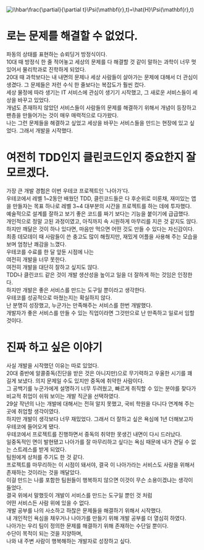 <img src="https://latex.codecogs.com/png.image?\inline&space;\huge&space;\dpi{150}\bg{white}&space;i\hbar\frac{\partial}{\partial&space;t}\Psi(\mathbf{r},t)=\hat{H}\Psi(\mathbf{r},t)" title=" i\hbar\frac{\partial}{\partial t}\Psi(\mathbf{r},t)=\hat{H}\Psi(\mathbf{r},t)" />

# 로는 문제를 해결할 수 없었다.

파동의 상태를 표현하는 슈뢰딩거 방정식이다.  
10대 때 방정식 한 줄 적어놓고 세상의 문제를 다 해결할 것 같이 말하는 과학이 너무 멋있어서 물리학과로 진학하게 되었다.  
20대 때 과학보다는 내 내면의 문제나 세상 사람들이 살아가는 문제에 대해서 더 관심이 생겼다. 그 문제들은 저런 수식 한 줄보다는 복잡도가 훨씬 컸다.  
세상 물정에 따라 생기는 IT 서비스에 관심이 생기기 시작했고, 그 새로운 서비스들이 세상을 바꾸고 있었다.  
개념도 존재하지 않았던 서비스들이 사람들의 문제를 해결하기 위해서 개념이 등장하고 팬층을 만들어가는 것이 매우 매력적으로 다가왔다.  
나는 그런 문제들을 해결하고 싶었고 세상을 바꾸는 서비스들을 만드는 현장에 있고 싶었다.
그래서 개발을 시작했다.

# 여전히 TDD인지 클린코드인지 중요한지 잘 모르겠다.

가장 큰 개발 경험은 이번 우테코 프로젝트인 '나아가'다.  
우테코에서 레벨 1\~2동안 배웠던 TDD, 클린코드들은 다 후순위로 미룬채, 재미있는 앱을 만들자는 목표 하나로 레벨 3\~4 대부분의 시간을 프로젝트를 하는 데에 투자했다.  
예술적으로 설계를 잘하고 보기 좋은 코드를 짜기 보다는 기능을 붙이기에 급급했다.  
개인적으로 정말 고된 과정이였고, 아직까지 속 시원하게 마무리를 지은 것 같지도 않다.  
하지만 깨달은 것이 하나 있다면, 마음만 먹으면 어떤 것도 만들 수 있다는 자신감이다.  
최종 데모데이 때 사람들이 쓴 충고도 많이 해줬지만, 재밌게 어플을 사용해 주는 모습을 보며 엄청난 쾌감을 느꼈다.  
우테코를 수료를 한 달 앞둔 시점에 나는  
여전히 개발을 너무 못한다.  
여전히 개발을 대단히 잘하고 싶지도 않다.  
TDD나 클린코드 같은 것이 개발 생산성을 높이고 일을 더 잘하게 하는 것임은 인정한다.  
하지만 개발은 좋은 서비스를 만드는 도구일 뿐이라고 생각한다.  
우테코를 성공적으로 마쳤는지는 확실하지 않다.  
난 분명히 성장했고, 누군가는 만족해주는 서비스를 한번 개발했다.  
개발자가 좋은 서비스를 만들 수 있는 직업이라면 그것만으로 난 만족하고 일로서 임할 것이다.

# 진짜 하고 싶은 이야기

사실 개발을 시작했던 이유는 따로 있었다.  
20대 중반에 알콜중독(진단을 받은 것은 아니지만)으로 무기력하고 우울한 시기를 꽤 길게 보냈다. 의지 문제일 수도 있지만 중독에 취약한 사람이다.  
그 공백기를 누군가에게 설명하기 너무 두려웠고, 빠르게 취직할 수 있는 분야를 찾다가 비교적 취업이 쉬워 보이는 개발 직군을 선택하였다.  
29살 작년의 나는 개발에 대해서는 전혀 알지 못했고, 국비 학원을 다니다 연계해 주는 곳에 취업할 생각이였다.  
하지만 개발이 생각보다 너무 재밌었다. 그래서 더 잘하고 싶은 욕심에 1년 더해보고자 우테코에 들어오게 됐다.  
우테코에서 프로젝트를 진행하면서 중독의 취약한 못생긴 내면이 다시 드러났다.  
일중독적인 면이 발현됐고 나아가를 잘 마무리하고 싶다는 욕심 때문에 내가 견딜 수 없는 스트레스를 받게 되었다.  
팀원에게 상처를 주기도 한 것 같다.  
프로젝트를 마무리하는 이 시점이 돼서야, 결국 이 나아가라는 서비스도 사람을 위해서 존재하는 것이라는 것을 깨달았다.  
이걸 만드는 나를 포함한 팀원들이 행복하지 않으면 이것이 무슨 소용이겠냐는 생각이 들었다.  
결국 위에서 말했듯이 개발이 서비스를 만드는 도구일 뿐인 것 처럼  
어떤 서비스든 사람 위에 있을 수 없다.  
개발 공부를 나의 사소하고 하찮은 문제들을 해결하기 위해서 시작했다.  
내 개인적인 욕심을 채우거나 나아가를 만들기 위해 개발 공부를 더 열심히 하였다.  
나아가는 우리 팀이 정의한 문제를 해결하기 위해 존재하는 수단일 뿐이다.   
수단이 목적이 되는 것을 지양하며,   
나와 내 주변 사람이 행복해하는 개발자로 성장하고 싶다.
